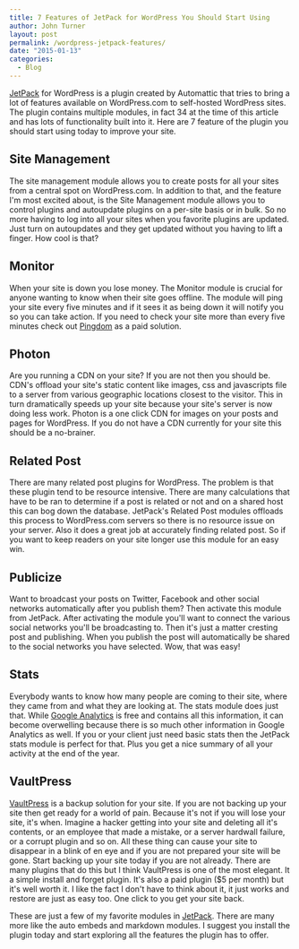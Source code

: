 ```yaml
---
title: 7 Features of JetPack for WordPress You Should Start Using
author: John Turner
layout: post
permalink: /wordpress-jetpack-features/
date: "2015-01-13"
categories:
  - Blog
---
```


[JetPack](http://jetpack.me) for WordPress is a plugin created by Automattic that tries to bring a lot of features available on WordPress.com to self-hosted WordPress sites. The plugin contains multiple modules, in fact 34 at the time of this article and has lots of functionality built into it. Here are 7 feature of the plugin you should start using today to improve your site.


## Site Management
The site management module allows you to create posts for all your sites from a central spot on WordPress.com. In addition to that, and the feature I'm most excited about, is the Site Management module allows you to control plugins and autoupdate plugins on a per-site basis or in bulk. So no more having to log into all your sites when you favorite plugins are updated. Just turn on autoupdates and they get updated without you having to lift a finger. How cool is that?

## Monitor
When your site is down you lose money. The Monitor module is crucial for anyone wanting to know when their site goes offline. The module will ping your site every five minutes and if it sees it as being down it will notify you so you can take action. If you need to check your site more than every five minutes check out [Pingdom](http://www.pingdom.com) as a paid solution.

## Photon
Are you running a CDN on your site? If you are not then you should be. CDN's offload your site's static content like images, css and javascripts file to a server from various geographic locations closest to the visitor. This in turn dramatically speeds up your site because your site's server is now doing less work. Photon is a one click CDN for images on your posts and pages for WordPress. If you do not have a CDN currently for your site this should be a no-brainer.

## Related Post
There are many related post plugins for WordPress. The problem is that these plugin tend to be resource intensive. There are many calculations that have to be ran to determine if a post is related or not and on a shared host this can bog down the database. JetPack's Related Post modules offloads this process to WordPress.com servers so there is no resource issue on your server. Also it does a great job at accurately finding related post. So if you want to keep readers on your site longer use this module for an easy win.

## Publicize
Want to broadcast your posts on Twitter, Facebook and other social networks automatically after you publish them? Then activate this module from JetPack. After activating the module you'll want to connect the various social networks you'll be broadcasting to. Then it's just a matter cresting post and publishing. When you publish the post will automatically be shared to the social networks you have selected. Wow, that was easy!

## Stats
Everybody wants to know how many people are coming to their site, where they came from and what they are looking at. The stats module does just that. While [Google Analytics](http://www.google.com/analytics/) is free and contains all this information, it can become overwelling because there is so much other information in Google Analytics as well. If you or your client just need basic stats then the JetPack stats module is perfect for that. Plus you get a nice summary of all your activity at the end of the year.

## VaultPress
[VaultPress](http://vaultpress.com) is a backup solution for your site. If you are not backing up your site then get ready for a world of pain. Because it's not if you will lose your site, it's when. Imagine a hacker getting into your site and deleting all it's contents, or an employee that made a mistake, or a server hardwall failure, or a corrupt plugin and so on. All these thing can cause your site to disappear in a blink of en eye and if you are not prepared your site will be gone. Start backing up your site today if you are not already. There are many plugins that do this but I think VaultPress is one of the most elegant. It a simple install and forget plugin. It's also a paid plugin ($5 per month) but it's well worth it. I like the fact I don't have to think about it, it just works and restore are just as easy too. One click to you get your site back.


These are just a few of my favorite modules in [JetPack](http://jetpack.me). There are many more like the auto embeds and markdown modules. I suggest you install the plugin today and start exploring all the features the plugin has to offer.
